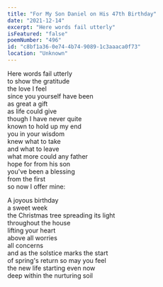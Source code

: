 ```yaml
---
title: "For My Son Daniel on His 47th Birthday"
date: "2021-12-14"
excerpt: "Here words fail utterly"
isFeatured: "false"
poemNumber: "496"
id: "c8bf1a36-0e74-4b74-9089-1c3aaaca0f73"
location: "Unknown"
---
```


Here words fail utterly  
to show the gratitude  
the love I feel  
since you yourself have been  
as great a gift  
as life could give  
though I have never quite  
known to hold up my end  
you in your wisdom  
knew what to take  
and what to leave  
what more could any father  
hope for from his son  
you've been a blessing  
from the first  
so now I offer mine:

A joyous birthday  
a sweet week  
the Christmas tree spreading its light  
throughout the house  
lifting your heart  
above all worries  
all concerns  
and as the solstice marks the start  
of spring's return so may you feel  
the new life starting even now  
deep within the nurturing soil
